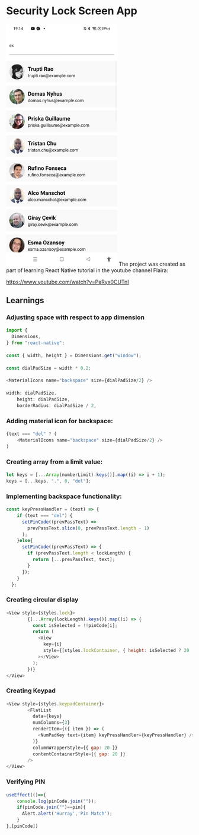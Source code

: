 # Security Lock Screen App

<img width="300px" src="search-filter-screenshot.jpg" alt="image_name png" />
The project was created as part of learning React Native tutorial in the youtube channel Flaira:

https://www.youtube.com/watch?v=PaRyx0CUTnI


## Learnings

### Adjusting space with respect to app dimension
```js
import {
  Dimensions,
} from "react-native";

const { width, height } = Dimensions.get("window");

const dialPadSize = width * 0.2;

<MaterialIcons name="backspace" size={dialPadSize/2} />

width: dialPadSize,
    height: dialPadSize,
    borderRadius: dialPadSize / 2,
```

### Adding material icon for backspace:

```js
{text === "del" ? (
    <MaterialIcons name="backspace" size={dialPadSize/2} />
)
```

### Creating array from a limit value:

```js
let keys = [...Array(numberLimit).keys()].map((i) => i + 1);
keys = [...keys, ".", 0, "del"];
```

### Implementing backspace functionality:

```js
const keyPressHandler = (text) => {
    if (text === "del") {
      setPinCode((prevPassText) =>
        prevPassText.slice(0, prevPassText.length - 1)
      );
    }else{
      setPinCode((prevPassText) => {
        if (prevPassText.length < lockLength) {
          return [...prevPassText, text];
        }
      });
    }
  };
```

### Creating circular display

```js
<View style={styles.lock}>
        {[...Array(lockLength).keys()].map((i) => {
          const isSelected = !!pinCode[i];
          return (
            <View
              key={i}
              style={[styles.lockContainer, { height: isSelected ? 20 : 2 }]}
            ></View>
          );
        })}
</View>
```

### Creating Keypad
```js
<View style={styles.keypadContainer}>
        <FlatList
          data={keys}
          numColumns={3}
          renderItem={({ item }) => (
            <NumPadKey text={item} keyPressHandler={keyPressHandler} />
          )}
          columnWrapperStyle={{ gap: 20 }}
          contentContainerStyle={{ gap: 20 }}
        />
</View>
```

### Verifying PIN
```js
useEffect(()=>{
    console.log(pinCode.join(""));
    if(pinCode.join("")==pin){
      Alert.alert('Hurray','Pin Match');
    }
},[pinCode])
```
